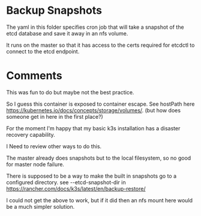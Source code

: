 Backup Snapshots
================

The yaml in this folder specifies cron job that will
take a snapshot of the etcd database and save it away in
an nfs volume.

It runs on the master so that it has access
to the certs required for etcdctl to connect to the
etcd endpoint.

Comments
========

This was fun to do but maybe not the best practice.

So I guess this container is exposed to container
escape. See hostPath here https://kubernetes.io/docs/concepts/storage/volumes/.
(but how does someone get in here in the first place?)

For the moment I'm happy that my basic k3s installation has a disaster
recovery capability.

I Need to review other ways to do this.

The master already does snapshots but to the local filesystem, so no good
for master node failure.

There is supposed to be a way to make the built in snapshots go to a
configured directory. see --etcd-snapshot-dir in
https://rancher.com/docs/k3s/latest/en/backup-restore/

I could not get the above to work, but if it did then an nfs mount here
would be a much simpler solution.